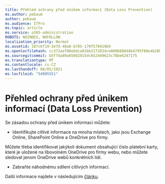 ```yaml
---
title: Přehled ochrany před únikem informací (Data Loss Prevention)
ms.author: pebaum
author: pebaum
ms.audience: ITPro
ms.topic: article
ms.service: o365-administration
ROBOTS: NOINDEX, NOFOLLOW
localization_priority: Normal
ms.assetid: 187c6f19-3e7d-48a0-b785-170f578419b9
ms.openlocfilehash: cc372aef88ebdca81bb217283dce0806888d4b4795f88e4b28bd36cc2c6f1c5f
ms.sourcegitcommit: b5f7da89a650d2915dc652449623c78be6247175
ms.translationtype: MT
ms.contentlocale: cs-CZ
ms.lasthandoff: 08/05/2021
ms.locfileid: "54005551"
---
```

# <a name="data-loss-prevention-dlp-overview"></a>Přehled ochrany před únikem informací (Data Loss Prevention)

Se zásadou ochrany před únikem informací můžete:

- Identifikujte citlivé informace na mnoha místech, jako jsou Exchange Online, SharePoint Online a OneDrive pro firmy.


Můžete třeba identifikovat jakýkoli dokument obsahující číslo platební karty, které je uložené na libovolném OneDrive pro firmy webu, nebo můžete sledovat jenom OneDrive webů konkrétních lidí.

- Zabraňte náhodnému sdílení citlivých informací.


Další informace najdete v následujícím [článku](https://docs.microsoft.com/microsoft-365/compliance/data-loss-prevention-policies).

